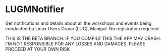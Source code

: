 LUGMNotifier
============
Get notifications and details about all the workshops and events being conducted bu Linux Users Group (LUG), Manipal. No registration required.

THIS IS THE BETA BRANCH. IF YOU COMPILE THIS THE APP MAY CRASH. I'M NOT RESPONSIBLE FOR ANY LOSSES AND DAMAGES. PLEASE PROCEED AT YOUR OWN RISK
